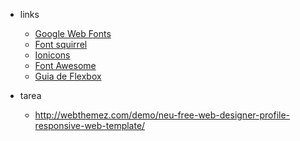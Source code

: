 - links
	- <a href="https://www.google.com/fonts">Google Web Fonts</a>
	- <a href="http://www.fontsquirrel.com/">Font squirrel</a>
	- <a href="http://ionicons.com/">Ionicons</a>
	- <a href="https://fortawesome.github.io/Font-Awesome/">Font Awesome</a>
	- <a href="https://css-tricks.com/snippets/css/a-guide-to-flexbox/">Guia de Flexbox</a>

- tarea
	- http://webthemez.com/demo/neu-free-web-designer-profile-responsive-web-template/
